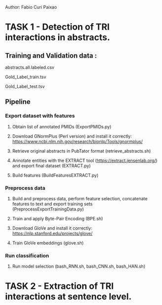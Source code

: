 Author: Fabio Curi Paixao

# TASK 1 - Detection of TRI interactions in abstracts.

## Training and Validation data : 
abstracts.all.labeled.csv

Gold_Label_train.tsv

Gold_Label_test.tsv

## Pipeline

### Export dataset with features 

1. Obtain list of annotated PMIDs (ExportPMIDs.py)

2. Download GNormPlus (Perl version) and install it correctly: https://www.ncbi.nlm.nih.gov/research/bionlp/Tools/gnormplus/

3. Retrieve original abstracts in PubTator format (retrieve_abstracts.sh)

4. Annotate entities with the EXTRACT tool (https://extract.jensenlab.org/) and export final dataset (EXTRACT.py)

5. Build features (BuildFeaturesEXTRACT.py)


### Preprocess data 

1. Build and preprocess data, perform feature selection, concatenate features to text and export training sets (PreprocessExportTrainingData.py)

2. Train and apply Byte-Pair Encoding (BPE.sh)

3. Download GloVe and install it correctly: https://nlp.stanford.edu/projects/glove/

4. Train GloVe embeddings (glove.sh)


### Run classification

1. Run model selection (bash_RNN.sh, bash_CNN.sh, bash_HAN.sh) 

# TASK 2 - Extraction of TRI interactions at sentence level.

